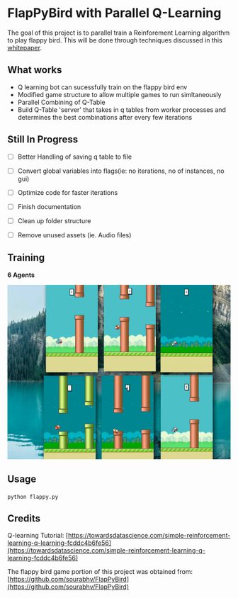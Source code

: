 # FlapPyBird with Parallel Q-Learning

The goal of this project is to parallel train a Reinforement Learning algorithm to play flappy bird. This will be done through techniques discussed in this [whitepaper](https://arxiv.org/pdf/1507.04296.pdf).

## What works
- Q learning bot can sucessfully train on the flappy bird env
- Modified game structure to allow multiple games to run simltaneously
- Parallel Combining of Q-Table 
- Build Q-Table 'server' that takes in q tables from worker processes and determines the best combinations after every few iterations

## Still In Progress

- [ ] Better Handling of saving q table to file
- [ ] Convert global variables into flags(ie: no iterations, no of instances, no gui)
- [ ] Optimize code for faster iterations
- [ ] Finish documentation
- [ ] Clean up folder structure
- [ ] Remove unused assets (ie. Audio files)


## Training

**6 Agents**

![flappy_training](flappy_training.gif)


## Usage

`python flappy.py`

## Credits
Q-learning Tutorial:
[https://towardsdatascience.com/simple-reinforcement-learning-q-learning-fcddc4b6fe56](https://towardsdatascience.com/simple-reinforcement-learning-q-learning-fcddc4b6fe56)

The flappy bird game portion of this project was obtained from:
[https://github.com/sourabhv/FlapPyBird](https://github.com/sourabhv/FlapPyBird)
